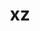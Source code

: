 ---
title: "xz"
layout: cache
categories: [package, develop-2024-03-10]
meta: {"versions": ["5.4.6"], "compilers": ["apple-clang@=15.0.0", "cce@=15.0.1", "gcc@=10.3.0", "gcc@=11.1.0", "gcc@=11.4.0", "gcc@=12.3.0", "gcc@=7.3.1", "gcc@=7.5.0", "gcc@=9.4.0", "oneapi@=2024.0.0"], "oss": ["amzn2", "rhel8", "sle_hpc15", "ubuntu18.04", "ubuntu20.04", "ubuntu22.04", "ventura"], "platforms": ["darwin", "linux"], "targets": ["aarch64", "neoverse_n1", "neoverse_v1", "neoverse_v2", "ppc64le", "x86_64_v3", "x86_64_v4", "zen4"], "stacks": ["aws-isc", "aws-isc-aarch64", "build_systems", "data-vis-sdk", "developer-tools", "e4s", "e4s-cray-rhel", "e4s-cray-sles", "e4s-neoverse-v2", "e4s-neoverse_v1", "e4s-oneapi", "e4s-power", "e4s-rocm-external", "ml-darwin-aarch64-mps", "ml-linux-x86_64-cpu", "ml-linux-x86_64-cuda", "ml-linux-x86_64-rocm", "radiuss", "radiuss-aws", "radiuss-aws-aarch64", "root", "tutorial"], "num_specs": 18, "num_specs_by_stack": {"ml-darwin-aarch64-mps": 1, "root": 18, "aws-isc-aarch64": 2, "radiuss-aws-aarch64": 2, "aws-isc": 1, "radiuss-aws": 1, "e4s-cray-rhel": 1, "e4s-power": 1, "radiuss": 1, "developer-tools": 1, "build_systems": 1, "e4s-cray-sles": 1, "data-vis-sdk": 1, "e4s-neoverse_v1": 1, "e4s-neoverse-v2": 1, "e4s": 1, "e4s-rocm-external": 2, "ml-linux-x86_64-cuda": 1, "ml-linux-x86_64-rocm": 1, "tutorial": 2, "ml-linux-x86_64-cpu": 1, "e4s-oneapi": 1}}
spec_details: [{"hash": "nrzvy3emno3sqpjnhppe2xfq7okvzyml", "compiler": "apple-clang@=15.0.0", "versions": ["5.4.6"], "os": "ventura", "platform": "darwin", "target": "aarch64", "variants": ["build_system=autotools", "libs=shared,static", "~pic"], "stacks": ["ml-darwin-aarch64-mps", "root"], "size": "-", "tarball": "https://binaries.spack.io/releases/develop-2024-03-10/build_cache/darwin-ventura-aarch64/apple-clang-15.0.0/xz-5.4.6/darwin-ventura-aarch64-apple-clang-15.0.0-xz-5.4.6-nrzvy3emno3sqpjnhppe2xfq7okvzyml.spack"}, {"hash": "66upbxyhrirl3fipolhvhyvsaqfrddlp", "compiler": "gcc@=7.3.1", "versions": ["5.4.6"], "os": "amzn2", "platform": "linux", "target": "aarch64", "variants": ["build_system=autotools", "libs=shared,static", "+pic"], "stacks": ["aws-isc-aarch64", "root"], "size": "-", "tarball": "https://binaries.spack.io/releases/develop-2024-03-10/build_cache/linux-amzn2-aarch64/gcc-7.3.1/xz-5.4.6/linux-amzn2-aarch64-gcc-7.3.1-xz-5.4.6-66upbxyhrirl3fipolhvhyvsaqfrddlp.spack"}, {"hash": "5kv4gwqwct7b2qtojik4tow2xdb6eol2", "compiler": "gcc@=7.3.1", "versions": ["5.4.6"], "os": "amzn2", "platform": "linux", "target": "aarch64", "variants": ["build_system=autotools", "libs=shared,static", "~pic"], "stacks": ["radiuss-aws-aarch64", "root"], "size": "-", "tarball": "https://binaries.spack.io/releases/develop-2024-03-10/build_cache/linux-amzn2-aarch64/gcc-7.3.1/xz-5.4.6/linux-amzn2-aarch64-gcc-7.3.1-xz-5.4.6-5kv4gwqwct7b2qtojik4tow2xdb6eol2.spack"}, {"hash": "q3dn3jf7b7rhfwfjaqlmz2xxqyslo6rq", "compiler": "gcc@=7.3.1", "versions": ["5.4.6"], "os": "amzn2", "platform": "linux", "target": "x86_64_v3", "variants": ["build_system=autotools", "libs=shared,static", "+pic"], "stacks": ["aws-isc", "root"], "size": "-", "tarball": "https://binaries.spack.io/releases/develop-2024-03-10/build_cache/linux-amzn2-x86_64_v3/gcc-7.3.1/xz-5.4.6/linux-amzn2-x86_64_v3-gcc-7.3.1-xz-5.4.6-q3dn3jf7b7rhfwfjaqlmz2xxqyslo6rq.spack"}, {"hash": "25hcm74bmyabtjqmt6nvrwdk7bp5srgs", "compiler": "gcc@=7.3.1", "versions": ["5.4.6"], "os": "amzn2", "platform": "linux", "target": "neoverse_n1", "variants": ["build_system=autotools", "libs=shared,static", "~pic"], "stacks": ["radiuss-aws-aarch64", "root"], "size": "-", "tarball": "https://binaries.spack.io/releases/develop-2024-03-10/build_cache/linux-amzn2-neoverse_n1/gcc-7.3.1/xz-5.4.6/linux-amzn2-neoverse_n1-gcc-7.3.1-xz-5.4.6-25hcm74bmyabtjqmt6nvrwdk7bp5srgs.spack"}, {"hash": "swgmb6ufbw6iqqbbatwwebfeerttgpke", "compiler": "gcc@=7.3.1", "versions": ["5.4.6"], "os": "amzn2", "platform": "linux", "target": "neoverse_n1", "variants": ["build_system=autotools", "libs=shared,static", "+pic"], "stacks": ["aws-isc-aarch64", "root"], "size": "-", "tarball": "https://binaries.spack.io/releases/develop-2024-03-10/build_cache/linux-amzn2-neoverse_n1/gcc-7.3.1/xz-5.4.6/linux-amzn2-neoverse_n1-gcc-7.3.1-xz-5.4.6-swgmb6ufbw6iqqbbatwwebfeerttgpke.spack"}, {"hash": "cxycuytbrhhnc2h4eq44cckxddnuvcio", "compiler": "gcc@=7.3.1", "versions": ["5.4.6"], "os": "amzn2", "platform": "linux", "target": "x86_64_v3", "variants": ["build_system=autotools", "libs=shared,static", "~pic"], "stacks": ["radiuss-aws", "root"], "size": "-", "tarball": "https://binaries.spack.io/releases/develop-2024-03-10/build_cache/linux-amzn2-x86_64_v3/gcc-7.3.1/xz-5.4.6/linux-amzn2-x86_64_v3-gcc-7.3.1-xz-5.4.6-cxycuytbrhhnc2h4eq44cckxddnuvcio.spack"}, {"hash": "75psz3hsbtj4igeuqb2nkhb6suvnhsvq", "compiler": "cce@=15.0.1", "versions": ["5.4.6"], "os": "rhel8", "platform": "linux", "target": "zen4", "variants": ["build_system=autotools", "libs=shared,static", "+pic"], "stacks": ["e4s-cray-rhel", "root"], "size": "-", "tarball": "https://binaries.spack.io/releases/develop-2024-03-10/build_cache/linux-rhel8-zen4/cce-15.0.1/xz-5.4.6/linux-rhel8-zen4-cce-15.0.1-xz-5.4.6-75psz3hsbtj4igeuqb2nkhb6suvnhsvq.spack"}, {"hash": "eut5ie4djtf5krkh7uyr6lo4txkvdh2b", "compiler": "gcc@=9.4.0", "versions": ["5.4.6"], "os": "ubuntu20.04", "platform": "linux", "target": "ppc64le", "variants": ["build_system=autotools", "libs=shared,static", "+pic"], "stacks": ["e4s-power", "root"], "size": "-", "tarball": "https://binaries.spack.io/releases/develop-2024-03-10/build_cache/linux-ubuntu20.04-ppc64le/gcc-9.4.0/xz-5.4.6/linux-ubuntu20.04-ppc64le-gcc-9.4.0-xz-5.4.6-eut5ie4djtf5krkh7uyr6lo4txkvdh2b.spack"}, {"hash": "a4e5m7wx3wf7lwgdti63dtbdej4kicdp", "compiler": "gcc@=7.5.0", "versions": ["5.4.6"], "os": "ubuntu18.04", "platform": "linux", "target": "x86_64_v3", "variants": ["build_system=autotools", "libs=shared,static", "~pic"], "stacks": ["radiuss", "developer-tools", "build_systems", "root"], "size": "-", "tarball": "https://binaries.spack.io/releases/develop-2024-03-10/build_cache/linux-ubuntu18.04-x86_64_v3/gcc-7.5.0/xz-5.4.6/linux-ubuntu18.04-x86_64_v3-gcc-7.5.0-xz-5.4.6-a4e5m7wx3wf7lwgdti63dtbdej4kicdp.spack"}, {"hash": "772tqz4wqumbpwfjfyolnh7gdtnow23w", "compiler": "gcc@=10.3.0", "versions": ["5.4.6"], "os": "sle_hpc15", "platform": "linux", "target": "x86_64_v4", "variants": ["build_system=autotools", "libs=shared,static", "+pic"], "stacks": ["e4s-cray-sles", "root"], "size": "-", "tarball": "https://binaries.spack.io/releases/develop-2024-03-10/build_cache/linux-sle_hpc15-x86_64_v4/gcc-10.3.0/xz-5.4.6/linux-sle_hpc15-x86_64_v4-gcc-10.3.0-xz-5.4.6-772tqz4wqumbpwfjfyolnh7gdtnow23w.spack"}, {"hash": "eohxbepii5e3b4zxrgwsxv64yyib5njd", "compiler": "gcc@=11.1.0", "versions": ["5.4.6"], "os": "ubuntu20.04", "platform": "linux", "target": "x86_64_v3", "variants": ["build_system=autotools", "libs=shared,static", "~pic"], "stacks": ["data-vis-sdk", "root"], "size": "-", "tarball": "https://binaries.spack.io/releases/develop-2024-03-10/build_cache/linux-ubuntu20.04-x86_64_v3/gcc-11.1.0/xz-5.4.6/linux-ubuntu20.04-x86_64_v3-gcc-11.1.0-xz-5.4.6-eohxbepii5e3b4zxrgwsxv64yyib5njd.spack"}, {"hash": "6lpmxnkp3b4eamcdpezibyqcyx5mls7o", "compiler": "gcc@=11.4.0", "versions": ["5.4.6"], "os": "ubuntu22.04", "platform": "linux", "target": "neoverse_v1", "variants": ["build_system=autotools", "libs=shared,static", "+pic"], "stacks": ["e4s-neoverse_v1", "root"], "size": "-", "tarball": "https://binaries.spack.io/releases/develop-2024-03-10/build_cache/linux-ubuntu22.04-neoverse_v1/gcc-11.4.0/xz-5.4.6/linux-ubuntu22.04-neoverse_v1-gcc-11.4.0-xz-5.4.6-6lpmxnkp3b4eamcdpezibyqcyx5mls7o.spack"}, {"hash": "bnwmiqzblio2pp6vtq5gugq3muqc72ip", "compiler": "gcc@=11.4.0", "versions": ["5.4.6"], "os": "ubuntu22.04", "platform": "linux", "target": "neoverse_v2", "variants": ["build_system=autotools", "libs=shared,static", "+pic"], "stacks": ["e4s-neoverse-v2", "root"], "size": "-", "tarball": "https://binaries.spack.io/releases/develop-2024-03-10/build_cache/linux-ubuntu22.04-neoverse_v2/gcc-11.4.0/xz-5.4.6/linux-ubuntu22.04-neoverse_v2-gcc-11.4.0-xz-5.4.6-bnwmiqzblio2pp6vtq5gugq3muqc72ip.spack"}, {"hash": "echzawd77pr2phbvqoapjtg2k44ace6g", "compiler": "gcc@=11.4.0", "versions": ["5.4.6"], "os": "ubuntu22.04", "platform": "linux", "target": "x86_64_v3", "variants": ["build_system=autotools", "libs=shared,static", "+pic"], "stacks": ["e4s", "e4s-rocm-external", "root"], "size": "-", "tarball": "https://binaries.spack.io/releases/develop-2024-03-10/build_cache/linux-ubuntu22.04-x86_64_v3/gcc-11.4.0/xz-5.4.6/linux-ubuntu22.04-x86_64_v3-gcc-11.4.0-xz-5.4.6-echzawd77pr2phbvqoapjtg2k44ace6g.spack"}, {"hash": "xbtzxbwzgeca3a2gliq5kzr3o3pxhebg", "compiler": "gcc@=11.4.0", "versions": ["5.4.6"], "os": "ubuntu22.04", "platform": "linux", "target": "x86_64_v3", "variants": ["build_system=autotools", "libs=shared,static", "~pic"], "stacks": ["e4s-rocm-external", "root", "ml-linux-x86_64-cuda", "ml-linux-x86_64-rocm", "tutorial", "ml-linux-x86_64-cpu"], "size": "-", "tarball": "https://binaries.spack.io/releases/develop-2024-03-10/build_cache/linux-ubuntu22.04-x86_64_v3/gcc-11.4.0/xz-5.4.6/linux-ubuntu22.04-x86_64_v3-gcc-11.4.0-xz-5.4.6-xbtzxbwzgeca3a2gliq5kzr3o3pxhebg.spack"}, {"hash": "6gjexhlmuwczuv7yk3dtmbxpzqzx54wj", "compiler": "oneapi@=2024.0.0", "versions": ["5.4.6"], "os": "ubuntu22.04", "platform": "linux", "target": "x86_64_v3", "variants": ["build_system=autotools", "libs=shared,static", "+pic"], "stacks": ["e4s-oneapi", "root"], "size": "-", "tarball": "https://binaries.spack.io/releases/develop-2024-03-10/build_cache/linux-ubuntu22.04-x86_64_v3/oneapi-2024.0.0/xz-5.4.6/linux-ubuntu22.04-x86_64_v3-oneapi-2024.0.0-xz-5.4.6-6gjexhlmuwczuv7yk3dtmbxpzqzx54wj.spack"}, {"hash": "ucfdnzdgsq7hfejc7qq773l4vod3kjqj", "compiler": "gcc@=12.3.0", "versions": ["5.4.6"], "os": "ubuntu22.04", "platform": "linux", "target": "x86_64_v3", "variants": ["build_system=autotools", "libs=shared,static", "~pic"], "stacks": ["tutorial", "root"], "size": "-", "tarball": "https://binaries.spack.io/releases/develop-2024-03-10/build_cache/linux-ubuntu22.04-x86_64_v3/gcc-12.3.0/xz-5.4.6/linux-ubuntu22.04-x86_64_v3-gcc-12.3.0-xz-5.4.6-ucfdnzdgsq7hfejc7qq773l4vod3kjqj.spack"}]
---
